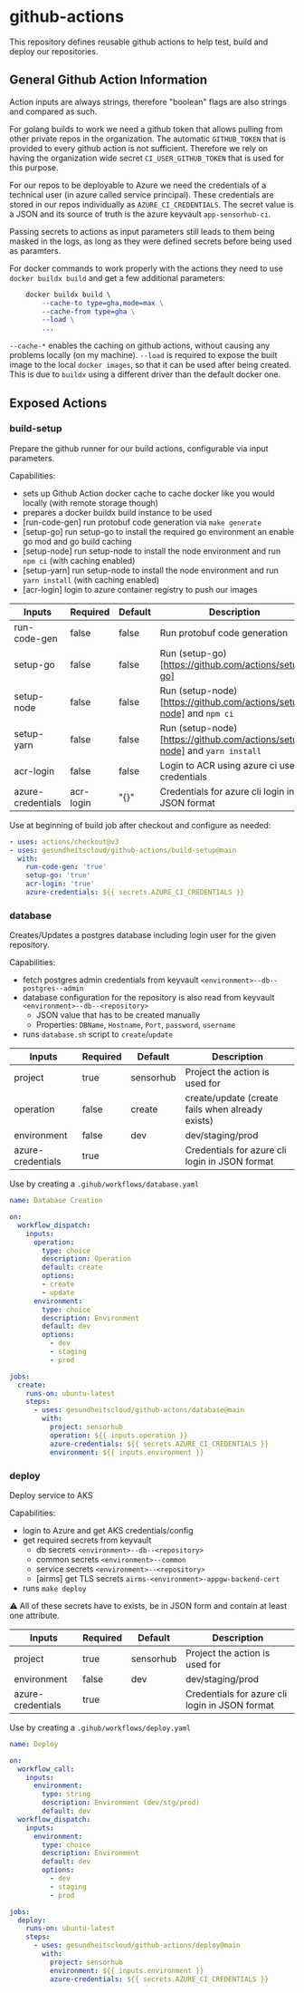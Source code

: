 # github-actions

This repository defines reusable github actions to help test, build and deploy our repositories.

## General Github Action Information

Action inputs are always strings, therefore "boolean" flags are also strings and compared as such.

For golang builds to work we need a github token that allows pulling from other private repos in the organization.
The automatic `GITHUB_TOKEN` that is provided to every github action is not sufficient.
Therefore we rely on having the organization wide secret `CI_USER_GITHUB_TOKEN` that is used for this purpose.

For our repos to be deployable to Azure we need the credentials of a technical user (in azure called service principal).
These credentials are stored in our repos individually as `AZURE_CI_CREDENTIALS`.
The secret value is a JSON and its source of truth is the azure keyvault `app-sensorhub-ci`.

Passing secrets to actions as input parameters still leads to them being masked in the logs, as long as they were defined secrets before being used as paramters.

For docker commands to work properly with the actions they need to use `docker buildx build` and get a few additional parameters:

```makefile
	docker buildx build \
		--cache-to type=gha,mode=max \
		--cache-from type=gha \
		--load \
		...
```

`--cache-*` enables the caching on github actions, without causing any problems locally (on my machine).
`--load` is required to expose the built image to the local `docker images`, so that it can be used after being created.
This is due to `buildx` using a different driver than the default docker one.

## Exposed Actions

### build-setup

Prepare the github runner for our build actions, configurable via input parameters.

Capabilities:

- sets up Github Action docker cache to cache docker like you would locally (with remote storage though)
- prepares a docker buildx build instance to be used
- [run-code-gen] run protobuf code generation via `make generate`
- [setup-go] run setup-go to install the required go environment an enable go mod and go build caching
- [setup-node] run setup-node to install the node environment and run `npm ci` (with caching enabled)
- [setup-yarn] run setup-node to install the node environment and run `yarn install` (with caching enabled)
- [acr-login] login to azure container registry to push our images

| Inputs            | Required  | Default | Description                                                                |
| ----------------- | --------- | ------- | -------------------------------------------------------------------------- |
| run-code-gen      | false     | false   | Run protobuf code generation                                               |
| setup-go          | false     | false   | Run (setup-go)[https://github.com/actions/setup-go]                        |
| setup-node        | false     | false   | Run (setup-node)[https://github.com/actions/setup-node] and `npm ci`       |
| setup-yarn        | false     | false   | Run (setup-node)[https://github.com/actions/setup-node] and `yarn install` |
| acr-login         | false     | false   | Login to ACR using azure ci user credentials                               |
| azure-credentials | acr-login | "{}"    | Credentials for azure cli login in JSON format                             |

Use at beginning of build job after checkout and configure as needed:

```YAML
- uses: actions/checkout@v3
- uses: gesundheitscloud/github-actions/build-setup@main
  with:
    run-code-gen: 'true'
    setup-go: 'true'
    acr-login: 'true'
    azure-credentials: ${{ secrets.AZURE_CI_CREDENTIALS }}
```

### database

Creates/Updates a postgres database including login user for the given repository.

Capabilities:

- fetch postgres admin credentials from keyvault `<environment>--db--postgres--admin`
- database configuration for the repository is also read from keyvault `<environment>--db--<repository>`
  - JSON value that has to be created manually
  - Properties: `DBName`, `Hostname`, `Port`, `password`, `username`
- runs `database.sh` script to `create`/`update`

| Inputs            | Required | Default   | Description                                      |
| ----------------- | -------- | --------- | ------------------------------------------------ |
| project           | true     | sensorhub | Project the action is used for                   |
| operation         | false    | create    | create/update (create fails when already exists) |
| environment       | false    | dev       | dev/staging/prod                                 |
| azure-credentials | true     |           | Credentials for azure cli login in JSON format   |

Use by creating a `.gihub/workflows/database.yaml`

```YAML
name: Database Creation

on:
  workflow_dispatch:
    inputs:
      operation:
        type: choice
        description: Operation
        default: create
        options:
        - create
        - update
      environment:
        type: choice
        description: Environment
        default: dev
        options:
          - dev
          - staging
          - prod

jobs:
  create:
    runs-on: ubuntu-latest
    steps:
      - uses: gesundheitscloud/github-actons/database@main
        with:
          project: sensorhub
          operation: ${{ inputs.operation }}
          azure-credentials: ${{ secrets.AZURE_CI_CREDENTIALS }}
          environment: ${{ inputs.environment }}
```

### deploy

Deploy service to AKS

Capabilities:

- login to Azure and get AKS credentials/config
- get required secrets from keyvault
  - db secrets `<environment>--db--<repository>`
  - common secrets `<environment>--common`
  - service secrets `<environment>--<repository>`
  - [airms] get TLS secrets `airms-<environment>-appgw-backend-cert`
- runs `make deploy`

:warning: All of these secrets have to exists, be in JSON form and contain at least one attribute.

| Inputs            | Required | Default   | Description                                      |
| ----------------- | -------- | --------- | ------------------------------------------------ |
| project           | true     | sensorhub | Project the action is used for                   |
| environment       | false    | dev       | dev/staging/prod                                 |
| azure-credentials | true     |           | Credentials for azure cli login in JSON format   |

Use by creating a `.gihub/workflows/deploy.yaml`

```YAML
name: Deploy

on:
  workflow_call:
    inputs:
      environment:
        type: string
        description: Environment (dev/stg/prod)
        default: dev
  workflow_dispatch:
    inputs:
      environment:
        type: choice
        description: Environment
        default: dev
        options:
          - dev
          - staging
          - prod

jobs:
  deploy:
    runs-on: ubuntu-latest
    steps:
      - uses: gesundheitscloud/github-actions/deploy@main
        with:
          project: sensorhub
          environment: ${{ inputs.environment }}
          azure-credentials: ${{ secrets.AZURE_CI_CREDENTIALS }}
```
